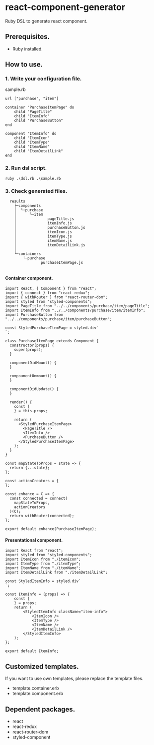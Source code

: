 # react-component-generator
Ruby DSL to generate react component.

## Prerequisites.
- Ruby installed.

## How to use.
### 1. Write your configuration file.
sample.rb
```
url ["purchase", "item"]

container "PurchaseItemPage" do
    child "PageTitle"
    child "ItemInfo"
    child "PurchaseButton" 
end

component "ItemInfo" do
    child "ItemIcon"
    child "ItemType"
    child "ItemName"
    child "ItemDetailLink"
end
```

### 2. Run dsl script.
```
ruby .\dsl.rb .\sample.rb
```

### 3. Check generated files.
```
  results
    ├─components
    │  └─purchase
    │      └─item
    │              pageTitle.js
    │              itemInfo.js
    │              purchaseButton.js
    │              itemIcon.js
    │              itemType.js
    │              itemName.js
    │              itemDetailLink.js
    │              
    └─containers
        └─purchase
                purchaseItemPage.js
               
```

#### Container component.
```
import React, { Component } from "react";
import { connect } from "react-redux";
import { withRouter } from "react-router-dom";
import styled from "styled-components";
import PageTitle from "../../components/purchase/item/pageTitle";
import ItemInfo from "../../components/purchase/item/itemInfo";
import PurchaseButton from "../../components/purchase/item/purchaseButton";

const StyledPurchaseItemPage = styled.div`
`;

class PurchaseItemPage extends Component {
  constructor(props) {
    super(props);
  }

  componentDidMount() {
  }

  compounentUnmount() {
  }

  componentDidUpdate() {
  }

  render() {
    const {
    } = this.props;

    return (
      <StyledPurchaseItemPage>
        <PageTitle />
        <ItemInfo />
        <PurchaseButton />
      </StyledPurchaseItemPage>
    );
  }
}

const mapStateToProps = state => {
  return {...state};
};

const actionCreators = {
};

const enhance = C => {
  const connected = connect(
    mapStateToProps,
    actionCreators
  )(C);
  return withRouter(connected);
};

export default enhance(PurchaseItemPage);
```

#### Presentational component.
```
import React from "react";
import styled from "styled-components";
import ItemIcon from "./itemIcon";
import ItemType from "./itemType";
import ItemName from "./itemName";
import ItemDetailLink from "./itemDetailLink";

const StyledItemInfo = styled.div`
`;

const ItemInfo = (props) => {
    const {
    } = props;
    return (
        <StyledItemInfo className="item-info">
            <ItemIcon />
            <ItemType />
            <ItemName />
            <ItemDetailLink />
        </StyledItemInfo>
    );
};

export default ItemInfo;
```

## Customized templates.
If you want to use own templates, please replace the template files.
- template.container.erb
- template.component.erb

## Dependent packages.
- react
- react-redux
- react-router-dom
- styled-component